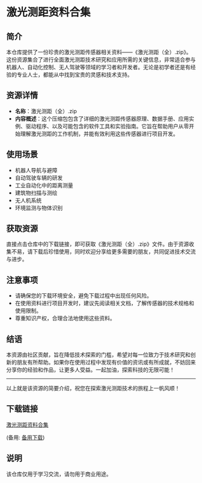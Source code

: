 # 激光测距资料合集

## 简介

本仓库提供了一份珍贵的激光测距传感器相关资料——《激光测距（全）.zip》。这份资源集合了进行全面激光测距技术研究和应用所需的关键信息，非常适合参与机器人、自动化控制、无人驾驶等领域的学习者和开发者。无论是初学者还是有经验的专业人士，都能从中找到宝贵的灵感和技术支持。

## 资源详情

- **名称**：激光测距（全）.zip
- **内容概述**：这个压缩包包含了详细的激光测距传感器原理、数据手册、应用实例、驱动程序、以及可能包含的软件工具和实验指南。它旨在帮助用户从零开始理解激光测距的工作机制，并能有效利用这些传感器进行项目开发。
  
## 使用场景

- 机器人导航与避障
- 自动驾驶车辆的研发
- 工业自动化中的距离测量
- 建筑物扫描与测绘
- 无人机系统
- 环境监测与物体识别

## 获取资源

直接点击仓库中的下载链接，即可获取《激光测距（全）.zip》文件。由于资源收集不易，请下载后珍惜使用，同时欢迎分享给更多需要的朋友，共同促进技术交流与进步。

## 注意事项

- 请确保您的下载环境安全，避免下载过程中出现任何风险。
- 在使用资料进行项目开发时，建议先阅读相关文档，了解传感器的技术规格和使用限制。
- 尊重知识产权，合理合法地使用这些资料。

## 结语

本资源由社区贡献，旨在降低技术探索的门槛，希望对每一位致力于技术研究和创新的朋友有所帮助。如果你在使用过程中发现有价值的资讯或有所成就，不妨回来分享你的经验和作品，让更多人受益。一起加油，探索科技的无限可能！

---

以上就是该资源的简要介绍，祝您在探索激光测距技术的旅程上一帆风顺！

## 下载链接
[激光测距资料合集](https://pan.quark.cn/s/08af785bbe38) 

(备用: [备用下载](https://pan.baidu.com/s/1EUseU2039uZjhovduxUBlQ?pwd=1234))

## 说明

该仓库仅用于学习交流，请勿用于商业用途。
